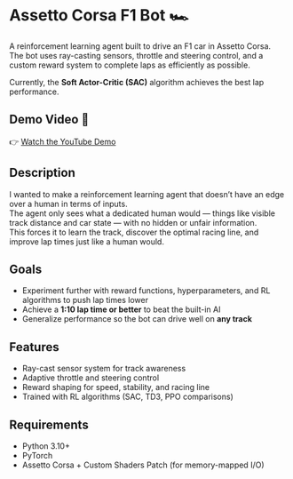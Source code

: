# Assetto Corsa F1 Bot 🏎️

A reinforcement learning agent built to drive an F1 car in Assetto Corsa.  
The bot uses ray-casting sensors, throttle and steering control, and a custom reward system to complete laps as efficiently as possible.  

Currently, the **Soft Actor-Critic (SAC)** algorithm achieves the best lap performance.  

## Demo Video 🎥
👉 [Watch the YouTube Demo](https://youtu.be/xvmljSweza0)

## Description
I wanted to make a reinforcement learning agent that doesn’t have an edge over a human in terms of inputs.  
The agent only sees what a dedicated human would — things like visible track distance and car state — with no hidden or unfair information.  
This forces it to learn the track, discover the optimal racing line, and improve lap times just like a human would.  

## Goals
- Experiment further with reward functions, hyperparameters, and RL algorithms to push lap times lower  
- Achieve a **1:10 lap time or better** to beat the built-in AI  
- Generalize performance so the bot can drive well on **any track**  

## Features
- Ray-cast sensor system for track awareness  
- Adaptive throttle and steering control  
- Reward shaping for speed, stability, and racing line  
- Trained with RL algorithms (SAC, TD3, PPO comparisons)  

## Requirements
- Python 3.10+  
- PyTorch  
- Assetto Corsa + Custom Shaders Patch (for memory-mapped I/O)
